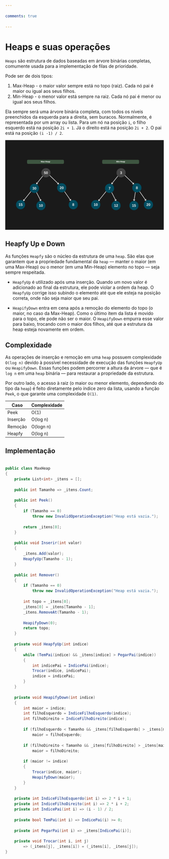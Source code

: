 ```yaml
---

comments: true

---
```


# **Heaps e suas operações**

`Heaps` são estrutura de dados baseadas em árvore binárias completas, comumente usada para a implementação de filas de prioridade.

Pode ser de dois tipos:
1. Max-Heap - o maior valor sempre está no topo (raiz). Cada nó pai é maior ou igual aos seus filhos.
2. Min-Heap - o menor valor está sempre na raiz. Cada nó pai é menor ou igual aos seus filhos.

Ela sempre será uma árvore binária completa, com todos os níveis preenchidos da esquerda para a direita, sem buracos. Normalmente, é representada por um array ou lista. Para um nó na posição `i`, o filho esquerdo está na posição `2i + 1`. Já o direito está na posição `2i + 2`. O pai está na posição `(i -1) / 2`.

![](heaps.assets/heaps-min-max.png)

## **Heapfy Up e Down**

As funções `Heapfy` são o núcleo da estrutura de uma `heap`. São elas que garantem que a propriedade fundamental da `heap` — manter o maior (em uma Max-Heap) ou o menor (em uma Min-Heap) elemento no topo — seja sempre respeitada.

- `HeapfyUp` é utilizado após uma inserção. Quando um novo valor é adicionado ao final da estrutura, ele pode violar a ordem da heap. O `HeapfyUp` corrige isso subindo o elemento até que ele esteja na posição correta, onde não seja maior que seu pai.

- `HeapifyDown` entra em cena após a remoção do elemento do topo (o maior, no caso da Max-Heap). Como o último item da lista é movido para o topo, ele pode não ser o maior. O `HeapifyDown` empurra esse valor para baixo, trocando com o maior dos filhos, até que a estrutura da heap esteja novamente em ordem.

## **Complexidade**

As operações de inserção e remoção em uma `heap` possuem complexidade `O(log n)` devido à possível necessidade de execução das funções `HeapfyUp` ou `HeapifyDown`. Essas funções podem percorrer a altura da árvore — que é `log n` em uma `heap` binária — para restaurar a propriedade da estrutura.

Por outro lado, o acesso à raiz (o maior ou menor elemento, dependendo do tipo da `heap`) é feito diretamente pelo índice zero da lista, usando a função `Peek`, o que garante uma complexidade `O(1)`.

| Caso         | Complexidade |
|--------------|--------------|
| Peek         | O(1)         |
| Inserção     | O(log n)     |
| Remoção      | O(logn n)    |
| Heapfy       | O(log n)     |

## **Implementação**

```csharp

public class MaxHeap
{
    private List<int> _itens = [];

    public int Tamanho => _itens.Count;

    public int Peek()
    {
        if (Tamanho == 0)
            throw new InvalidOperationException("Heap está vazia.");

        return _itens[0];
    }

    public void Inserir(int valor)
    {
        _itens.Add(valor);
        HeapfyUp(Tamanho - 1);
    }

    public int Remover()
    {
        if (Tamanho == 0)
            throw new InvalidOperationException("Heap está vazia.");

        int topo = _itens[0];
        _itens[0] = _itens[Tamanho - 1];
        _itens.RemoveAt(Tamanho - 1);

        HeapifyDown(0);
        return topo;
    }

    private void HeapfyUp(int indice)
    {
        while (TemPai(indice) && _itens[indice] > PegarPai(indice))
        {
            int indicePai = IndicePai(indice);
            Trocar(indice, indicePai);
            indice = indicePai;
        }
    }

    private void HeapifyDown(int indice)
    {
        int maior = indice;
        int filhoEsquerdo = IndiceFilhoEsquerdo(indice);
        int filhoDireito = IndiceFilhoDireito(indice);

        if (filhoEsquerdo < Tamanho && _itens[filhoEsquerdo] > _itens[maior])
            maior = filhoEsquerdo;

        if (filhoDireito < Tamanho && _itens[filhoDireito] > _itens[maior])
            maior = filhoDireito;

        if (maior != indice)
        {
            Trocar(indice, maior);
            HeapifyDown(maior);
        }
    }

    private int IndiceFilhoEsquerdo(int i) => 2 * i + 1;
    private int IndiceFilhoDireito(int i) => 2 * i + 2;
    private int IndicePai(int i) => (i - 1) / 2;

    private bool TemPai(int i) => IndicePai(i) >= 0;

    private int PegarPai(int i) => _itens[IndicePai(i)];

    private void Trocar(int i, int j)
        => (_itens[j], _itens[i]) = (_itens[i], _itens[j]);
}

```